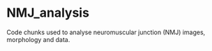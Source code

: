 # NMJ_analysis
Code chunks used to analyse neuromuscular junction (NMJ) images, morphology and data.

